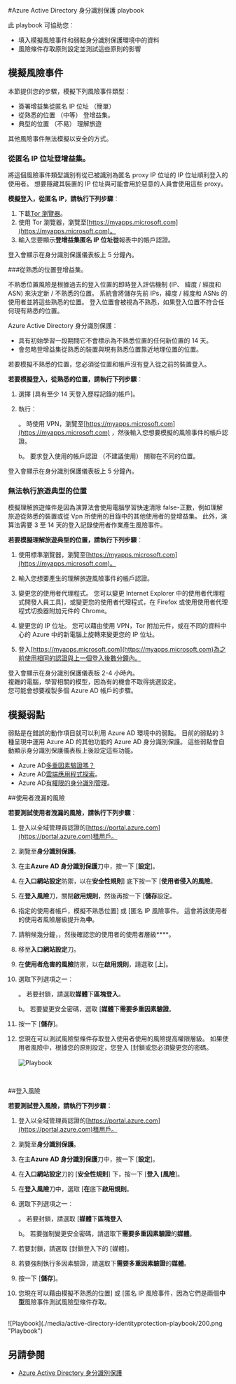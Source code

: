 <properties
    pageTitle="Azure Active Directory 身分識別保護 playbook |Microsoft Azure"
    description="瞭解如何 Azure AD 身分識別保護可讓您利用識別或裝置與身分識別或先前可疑或洩漏已知的裝置的安全性攻擊的能力。"
    services="active-directory"
    keywords="azure active directory 身分識別保護]，[管理應用程式、 安全性、 風險、 風險層級、 弱點、 安全性原則的雲端應用程式探索"
    documentationCenter=""
    authors="markusvi"
    manager="femila"
    editor=""/>

<tags
    ms.service="active-directory"
    ms.workload="identity"
    ms.tgt_pltfrm="na"
    ms.devlang="na"
    ms.topic="article"
    ms.date="08/22/2016"
    ms.author="markvi"/>

#<a name="azure-active-directory-identity-protection-playbook"></a>Azure Active Directory 身分識別保護 playbook 

此 playbook 可協助您︰

- 填入模擬風險事件和弱點身分識別保護環境中的資料
- 風險條件存取原則設定並測試這些原則的影響


## <a name="simulating-risk-events"></a>模擬風險事件

本節提供您的步驟，模擬下列風險事件類型︰

- 簽署增益集從匿名 IP 位址 （簡單）
- 從熟悉的位置 （中等） 登增益集。
- 典型的位置 （不易） 理解旅遊

其他風險事件無法模擬以安全的方式。


### <a name="sign-ins-from-anonymous-ip-addresses"></a>從匿名 IP 位址登增益集。

將這個風險事件類型識別有從已被識別為匿名 proxy IP 位址的 IP 位址順利登入的使用者。 想要隱藏其裝置的 IP 位址與可能會用於惡意的人員會使用這些 proxy。

**模擬登入，從匿名 IP，請執行下列步驟**︰

1.  下載[Tor 瀏覽器](https://www.torproject.org/projects/torbrowser.html.en)。
2.  使用 Tor 瀏覽器，瀏覽至[https://myapps.microsoft.com](https://myapps.microsoft.com)。   
3.  輸入您要顯示**登增益集匿名 IP 位址從**報表中的帳戶認證。

登入會顯示在身分識別保護儀表板上 5 分鐘內。 


###<a name="sign-ins-from-unfamiliar-locations"></a>從熟悉的位置登增益集。

不熟悉位置風險是根據過去的登入位置的即時登入評估機制 (IP、 緯度 / 經度和 ASN) 來決定新 / 不熟悉的位置。 系統會將儲存先前 IPs，緯度 / 經度和 ASNs 的使用者並將這些熟悉的位置。 登入位置會被視為不熟悉，如果登入位置不符合任何現有熟悉的位置。

Azure Active Directory 身分識別保護︰  

 - 具有初始學習一段期間它不會標示為不熟悉位置的任何新位置的 14 天。
 - 會忽略登增益集從熟悉的裝置與現有熟悉位置靠近地理位置的位置。

若要模擬不熟悉的位置，您必須從位置和帳戶沒有登入從之前的裝置登入。 


**若要模擬登入，從熟悉的位置，請執行下列步驟**︰

1.  選擇 [具有至少 14 天登入歷程記錄的帳戶]。 

2.  執行︰
    
    。 時使用 VPN，瀏覽至[https://myapps.microsoft.com](https://myapps.microsoft.com) ，然後輸入您想要模擬的風險事件的帳戶認證。

    b。 要求登入使用的帳戶認證 （不建議使用） 關聯在不同的位置。

登入會顯示在身分識別保護儀表板上 5 分鐘內。
 
### <a name="impossible-travel-to-atypical-location"></a>無法執行旅遊典型的位置
模擬理解旅遊條件是因為演算法會使用電腦學習快速清除 false-正數，例如理解旅遊從熟悉的裝置或從 Vpn 所使用的目錄中的其他使用者的登增益集。 此外，演算法需要 3 至 14 天的登入記錄使用者作業產生風險事件。

**若要模擬理解旅遊典型的位置，請執行下列步驟**︰

1.  使用標準瀏覽器，瀏覽至[https://myapps.microsoft.com](https://myapps.microsoft.com)。  

2.  輸入您想要產生的理解旅遊風險事件的帳戶認證。

3.  變更您的使用者代理程式。 您可以變更 Internet Explorer 中的使用者代理程式開發人員工具]，或變更您的使用者代理程式，在 Firefox 或使用使用者代理程式切換器附加元件的 Chrome。

4.  變更您的 IP 位址。 您可以藉由使用 VPN，Tor 附加元件，或在不同的資料中心的 Azure 中的新電腦上旋轉來變更您的 IP 位址。

5.  登入[https://myapps.microsoft.com](https://myapps.microsoft.com)為之前使用相同的認證與上一個登入後數分鐘內。

登入會顯示在身分識別保護儀表板 2-4 小時內。<br>
複雜的電腦，學習相關的模型，因為有的機會不取得挑選設定。<br> 您可能會想要複製多個 Azure AD 帳戶的步驟。


## <a name="simulating-vulnerabilities"></a>模擬弱點 
弱點是在錯誤的動作項目就可以利用 Azure AD 環境中的弱點。 目前的弱點的 3 種呈現中運用 Azure AD 的其他功能的 Azure AD 身分識別保護。 這些弱點會自動顯示身分識別保護儀表板上後設定這些功能。

-   Azure AD[多重因素驗證嗎？](../multi-factor-authentication/multi-factor-authentication.md)
-   Azure AD[雲端應用程式探索](active-directory-cloudappdiscovery-whatis.md)。
-   Azure AD[有權限的身分識別管理](active-directory-privileged-identity-management-configure.md)。 



##<a name="user-compromise-risk"></a>使用者洩漏的風險

**若要測試使用者洩漏的風險，請執行下列步驟**︰

1.  登入以全域管理員認證的[https://portal.azure.com](https://portal.azure.com)租用戶。

2.  瀏覽至**身分識別保護**。 

3.  在主**Azure AD 身分識別保護**刀中，按一下 [**設定**]。 

4.  在**入口網站設定**防禦，以在**安全性規則**] 底下按一下 [**使用者侵入的風險**。 

5.  在**登入風險**刀，關閉**啟用規則**，然後再按一下 [**儲存**設定。

6.  指定的使用者帳戶，模擬不熟悉位置] 或 [匿名 IP 風險事件。 這會將該使用者的使用者風險層級提升為**中**。

7.  請稍候幾分鐘，，然後確認您的使用者的使用者層級****。

8.  移至**入口網站設定**刀。

9.  在**使用者危害的風險**防禦，以在**啟用規則**，請選取 [**上**]。 

10. 選取下列選項之一︰

    。 若要封鎖，請選取**媒體**下**區塊登入**。

    b。 若要變更安全密碼，選取 [**媒體**下**需要多重因素驗證**。

13. 按一下 [**儲存**]。

14. 您現在可以測試風險型條件存取登入使用者使用的風險提高權限層級。 如果使用者風險中，根據您的原則設定，您登入 [封鎖或您必須變更您的密碼。 
<br><br>
![Playbook](./media/active-directory-identityprotection-playbook/201.png "Playbook")
<br>

 
##<a name="sign-in-risk"></a>登入風險

 
**若要測試登入風險，請執行下列步驟︰**

1.  登入以全域管理員認證的[https://portal.azure.com](https://portal.azure.com)租用戶。

2.  瀏覽至**身分識別保護**。

3.  在主**Azure AD 身分識別保護**刀中，按一下 [**設定**]。 

4.  在**入口網站設定**刀的 [**安全性規則**] 下，按一下 [**登入 [風險**]。

5.  在**登入風險**刀中，選取 [**在**底下**啟用規則**。 

7.  選取下列選項之一︰

    。 若要封鎖，請選取 [**媒體**下**區塊登入**

    b。 若要強制變更安全密碼，請選取下**需要多重因素驗證**的**媒體**。

8.  若要封鎖，請選取 [封鎖登入下的 [媒體]。

9.  若要強制執行多因素驗證，請選取下**需要多重因素驗證**的**媒體**。

10. 按一下 [**儲存**]。

11. 您現在可以藉由模擬不熟悉的位置] 或 [匿名 IP 風險事件，因為它們是兩個**中型**風險事件測試風險型條件存取。

<br>
![Playbook](./media/active-directory-identityprotection-playbook/200.png "Playbook")
<br>


## <a name="see-also"></a>另請參閱

 - [Azure Active Directory 身分識別保護](active-directory-identityprotection.md)

